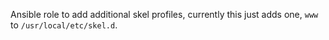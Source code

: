 Ansible role to add additional skel profiles, currently this just adds one, `www` to `/usr/local/etc/skel.d`.
